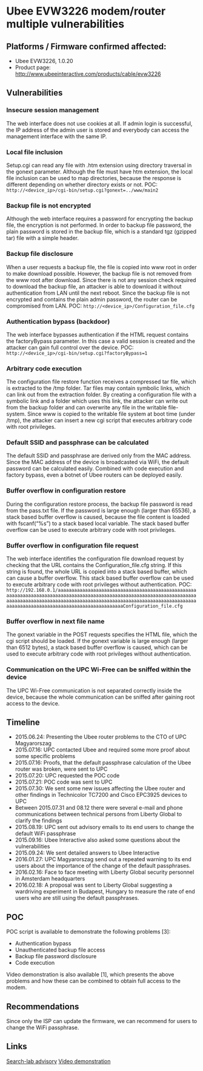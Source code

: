 # Ubee EVW3226 modem/router multiple vulnerabilities #

## Platforms / Firmware confirmed affected: ##
- Ubee EVW3226, 1.0.20
- Product page: http://www.ubeeinteractive.com/products/cable/evw3226

## Vulnerabilities ##
### Insecure session management ###
The web interface does not use cookies at all. If admin login is successful, the IP address of the admin user is stored and everybody can access the management interface with the same IP.

### Local file inclusion ###
Setup.cgi can read any file with .htm extension using directory traversal in the gonext parameter. Although the file must have htm extension, the local file inclusion can be used to map directories, because the response is different depending on whether directory exists or not.
POC: 
`http://<device_ip>/cgi-bin/setup.cgi?gonext=../www/main2`

### Backup file is not encrypted ###
Although the web interface requires a password for encrypting the backup file, the encryption is not performed. In order to backup file password, the plain password is stored in the backup file, which is a standard tgz (gzipped tar) file with a simple header.

### Backup file disclosure ###
When a user requests a backup file, the file is copied into www root in order to make download possible. However, the backup file is not removed from the www root after download. Since there is not any session check required to download the backup file, an attacker is able to download it without authentication from LAN until the next reboot.
Since the backup file is not encrypted and contains the plain admin password, the router can be compromised from LAN.
POC:
`http://<device_ip>/Configuration_file.cfg`

### Authentication bypass (backdoor) ###
The web interface bypasses authentication if the HTML request contains the factoryBypass parameter. In this case a valid session is created and the attacker can gain full control over the device.
POC:
`http://<device_ip>/cgi-bin/setup.cgi?factoryBypass=1`

### Arbitrary code execution ###
The configuration file restore function receives a compressed tar file, which is extracted to the /tmp folder. Tar files may contain symbolic links, which can link out from the extraction folder. By creating a configuration file with a symbolic link and a folder which uses this link, the attacker can write out from the backup folder and can overwrite any file in the writable file-system.
Since www is copied to the writable file system at boot time (under /tmp), the attacker can insert a new cgi script that executes arbitrary code with root privileges.

### Default SSID and passphrase can be calculated ###
The default SSID and passphrase are derived only from the MAC address. Since the MAC address of the device is broadcasted via WiFi, the default password can be calculated easily.
Combined with code execution and factory bypass, even a botnet of Ubee routers can be deployed easily.

### Buffer overflow in configuration restore ###
During the configuration restore process, the backup file password is read from the pass.txt file. If the password is large enough (larger than 65536), a stack based buffer overflow is caused, because the file content is loaded with fscanf(“%s”) to a stack based local variable. The stack based buffer overflow can be used to execute arbitrary code with root privileges.

### Buffer overflow in configuration file request ###
The web interface identifies the configuration file download request by checking that the URL contains the Configuration_file.cfg string. If this string is found, the whole URL is copied into a stack based buffer, which can cause a buffer overflow. This stack based buffer overflow can be used to execute arbitrary code with root privileges without authentication.
POC:
`http://192.168.0.1/aaaaaaaaaaaaaaaaaaaaaaaaaaaaaaaaaaaaaaaaaaaaaaaaaaaaaaaaaaaaaaaaaaaaaaaaaaaaaaaaaaaaaaaaaaaaaaaaaaaaaaaaaaaaaaaaaaaaaaaaaaaaaaaaaaaaaaaaaaaaaaaaaaaaaaaaaaaaaaaaaaaaaaaaaaaaaaaaaaaaaaaaaaaaaaaaaaaaaaaaaaaaaaaaaaaaaaaaaaaaaaaaaaaaaaaaaaConfiguration_file.cfg`

### Buffer overflow in next file name ###
The gonext variable in the POST requests specifies the HTML file, which the cgi script should be loaded. If the gonext variable is large enough (larger than 6512 bytes), a stack based buffer overflow is caused, which can be used to execute arbitrary code with root privileges without authentication.

### Communication on the UPC Wi-Free can be sniffed within the device ###
The UPC Wi-Free communication is not separated correctly inside the device, because the whole communication can be sniffed after gaining root access to the device.

## Timeline ##
- 2015.06.24: Presenting the Ubee router problems to the CTO of UPC Magyarorszag
- 2015.07.16: UPC contacted Ubee and required some more proof about some specific problems
- 2015.07.16: Proofs, that the default passphrase calculation of the Ubee router was broken, were sent to UPC
- 2015.07.20: UPC requested the POC code
- 2015.07.21: POC code was sent to UPC
- 2015.07.30: We sent some new issues affecting the Ubee router and other findings in Technicolor TC7200 and Cisco EPC3925 devices to UPC
- Between 2015.07.31 and 08.12 there were several e-mail and phone communications between technical persons from Liberty Global to clarify the findings
- 2015.08.19: UPC sent out advisory emails to its end users to change the default WiFi passphrase
- 2015.09.16: Ubee Interactive also asked some questions about the vulnerabilities
- 2015.09.24: We sent detailed answers to Ubee Interactive
- 2016.01.27: UPC Magyarorszag send out a repeated warning to its end users about the importance of the change of the default passphrases.
- 2016.02.16: Face to face meeting with Liberty Global security personnel in Amsterdam headquarters 
- 2016.02.18: A proposal was sent to Liberty Global suggesting a wardriving experiment in Budapest, Hungary to measure the rate of end users who are still using the default passphrases.

## POC ##
POC script is available to demonstrate the following problems [3]:
- Authentication bypass
- Unauthenticated backup file access
- Backup file password disclosure
- Code execution

Video demonstration is also available [1], which presents the above problems and how these can be combined to obtain full access to the modem.

## Recommendations ##
Since only the ISP can update the firmware, we can recommend for users to change the WiFi passphrase.

## Links ##
[Search-lab advisory](http://www.search-lab.hu/advisories/secadv-20150720)
[Video demonstration](https://youtu.be/cBclw7uUuO4)

